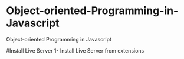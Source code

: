 # Object-oriented-Programming-in-Javascript
Object-oriented Programming in Javascript

#Install Live Server
1- Install Live Server from extensions

